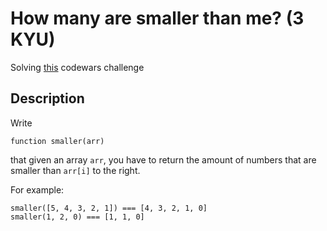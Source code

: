 # How many are smaller than me? (3 KYU)

Solving [this](https://www.codewars.com/kata/56a1c63f3bc6827e13000006/train/ruby) codewars challenge

## Description

Write

```
function smaller(arr)
```

that given an array `arr`, you have to return the amount of numbers that are smaller than `arr[i]` to the right.

For example:

```
smaller([5, 4, 3, 2, 1]) === [4, 3, 2, 1, 0]
smaller(1, 2, 0) === [1, 1, 0]
```
